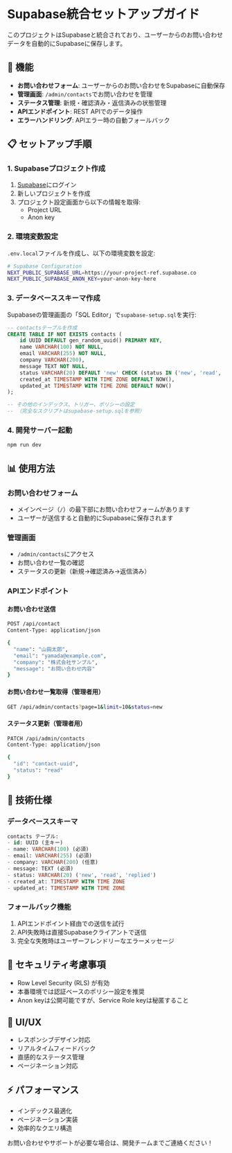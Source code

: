 # Supabase統合セットアップガイド

このプロジェクトはSupabaseと統合されており、ユーザーからのお問い合わせデータを自動的にSupabaseに保存します。

## 🚀 機能

- **お問い合わせフォーム**: ユーザーからのお問い合わせをSupabaseに自動保存
- **管理画面**: `/admin/contacts`でお問い合わせを管理
- **ステータス管理**: 新規・確認済み・返信済みの状態管理
- **APIエンドポイント**: REST APIでのデータ操作
- **エラーハンドリング**: APIエラー時の自動フォールバック

## 📋 セットアップ手順

### 1. Supabaseプロジェクト作成
1. [Supabase](https://supabase.com)にログイン
2. 新しいプロジェクトを作成
3. プロジェクト設定画面から以下の情報を取得:
   - Project URL
   - Anon key

### 2. 環境変数設定
`.env.local`ファイルを作成し、以下の環境変数を設定:

```bash
# Supabase Configuration
NEXT_PUBLIC_SUPABASE_URL=https://your-project-ref.supabase.co
NEXT_PUBLIC_SUPABASE_ANON_KEY=your-anon-key-here
```

### 3. データベーススキーマ作成
Supabaseの管理画面の「SQL Editor」で`supabase-setup.sql`を実行:

```sql
-- contactsテーブルを作成
CREATE TABLE IF NOT EXISTS contacts (
    id UUID DEFAULT gen_random_uuid() PRIMARY KEY,
    name VARCHAR(100) NOT NULL,
    email VARCHAR(255) NOT NULL,
    company VARCHAR(200),
    message TEXT NOT NULL,
    status VARCHAR(20) DEFAULT 'new' CHECK (status IN ('new', 'read', 'replied')),
    created_at TIMESTAMP WITH TIME ZONE DEFAULT NOW(),
    updated_at TIMESTAMP WITH TIME ZONE DEFAULT NOW()
);

-- その他のインデックス、トリガー、ポリシーの設定
-- （完全なスクリプトはsupabase-setup.sqlを参照）
```

### 4. 開発サーバー起動
```bash
npm run dev
```

## 📊 使用方法

### お問い合わせフォーム
- メインページ（`/`）の最下部にお問い合わせフォームがあります
- ユーザーが送信すると自動的にSupabaseに保存されます

### 管理画面
- `/admin/contacts`にアクセス
- お問い合わせ一覧の確認
- ステータスの更新（新規→確認済み→返信済み）

### APIエンドポイント

#### お問い合わせ送信
```bash
POST /api/contact
Content-Type: application/json

{
  "name": "山田太郎",
  "email": "yamada@example.com",
  "company": "株式会社サンプル",
  "message": "お問い合わせ内容"
}
```

#### お問い合わせ一覧取得（管理者用）
```bash
GET /api/admin/contacts?page=1&limit=10&status=new
```

#### ステータス更新（管理者用）
```bash
PATCH /api/admin/contacts
Content-Type: application/json

{
  "id": "contact-uuid",
  "status": "read"
}
```

## 🔧 技術仕様

### データベーススキーマ
```sql
contacts テーブル:
- id: UUID (主キー)
- name: VARCHAR(100) (必須)
- email: VARCHAR(255) (必須)
- company: VARCHAR(200) (任意)
- message: TEXT (必須)
- status: VARCHAR(20) ('new', 'read', 'replied')
- created_at: TIMESTAMP WITH TIME ZONE
- updated_at: TIMESTAMP WITH TIME ZONE
```

### フォールバック機能
1. APIエンドポイント経由での送信を試行
2. API失敗時は直接Supabaseクライアントで送信
3. 完全な失敗時はユーザーフレンドリーなエラーメッセージ

## 🚨 セキュリティ考慮事項

- Row Level Security (RLS) が有効
- 本番環境では認証ベースのポリシー設定を推奨
- Anon keyは公開可能ですが、Service Role keyは秘匿すること

## 📱 UI/UX

- レスポンシブデザイン対応
- リアルタイムフィードバック
- 直感的なステータス管理
- ページネーション対応

## ⚡ パフォーマンス

- インデックス最適化
- ページネーション実装
- 効率的なクエリ構造

お問い合わせやサポートが必要な場合は、開発チームまでご連絡ください！ 